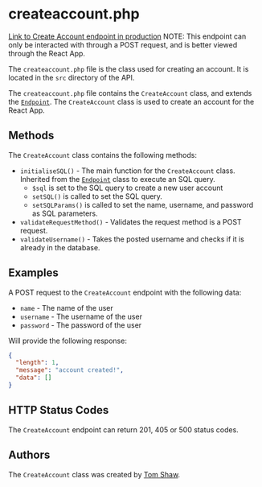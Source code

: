 # createaccount.php

[Link to Create Account endpoint in production](http://unn-w19025481.newnumyspace.co.uk/kf6012/coursework/api/createaccount) NOTE: This endpoint can only be interacted with through a POST request, and is better viewed through the React App.

The `createaccount.php` file is the class used for creating an account. It is located in the `src` directory of the API.

The `createaccount.php` file contains the `CreateAccount` class, and extends the [`Endpoint`](/v1/API/Endpoints/endpoint). The `CreateAccount` class is used to create an account for the React App.

## Methods

The `CreateAccount` class contains the following methods:

- `initialiseSQL()` - The main function for the `CreateAccount` class. Inherited from the [`Endpoint`](/v1/API/Endpoints/endpoint) class to execute an SQL query.
  - `$sql` is set to the SQL query to create a new user account
  - `setSQL()` is called to set the SQL query.
  - `setSQLParams()` is called to set the name, username, and password as SQL parameters.
- `validateRequestMethod()` - Validates the request method is a POST request.
- `validateUsername()` - Takes the posted username and checks if it is already in the database.

## Examples

A POST request to the `CreateAccount` endpoint with the following data:

- `name` - The name of the user
- `username` - The username of the user
- `password` - The password of the user

Will provide the following response:

```json
{
  "length": 1,
  "message": "account created!",
  "data": []
}
```

## HTTP Status Codes

The `CreateAccount` endpoint can return 201, 405 or 500 status codes.

## Authors

The `CreateAccount` class was created by [Tom Shaw](https://github.com/tomshaw650).
